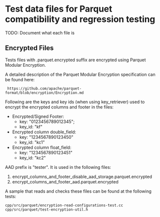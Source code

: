 # Test data files for Parquet compatibility and regression testing

TODO: Document what each file is

## Encrypted Files

Tests files with .parquet.encrypted suffix are encrypted using Parquet Modular Encryption.

A detailed description of the Parquet Modular Encryption specification can be found here:
```
 https://github.com/apache/parquet-format/blob/encryption/Encryption.md
```

Following are the keys and key ids (when using key\_retriever) used to encrypt the encrypted columns and footer in the files:
* Encrypted/Signed Footer:
  * key:   "0123456789012345";
  * key\_id: "kf"
* Encrypted column double\_field:
  * key:  "1234567890123450"
  * key\_id: "kc1"
* Encrypted column float\_field:
  * key: "1234567890123451"
  * key\_id: "kc2"

AAD prefix is "tester". It is used in the following files:
1. encrypt\_columns\_and\_footer\_disable\_aad\_storage.parquet.encrypted
2. encrypt\_columns\_and\_footer\_aad.parquet.encrypted


A sample that reads and checks these files can be found at the following tests:
```
cpp/src/parquet/encryption-read-configurations-test.cc
cpp/src/parquet/test-encryption-util.h
```
